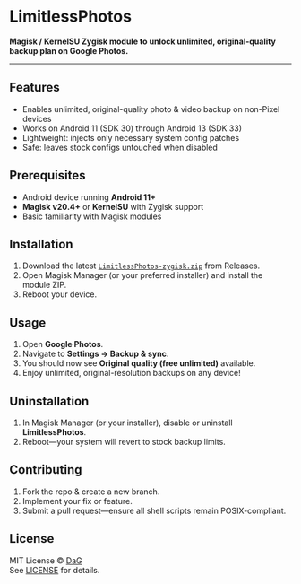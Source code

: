# LimitlessPhotos

**Magisk / KernelSU Zygisk module to unlock unlimited, original-quality backup plan on Google Photos.**

---

## Features

- Enables unlimited, original-quality photo & video backup on non-Pixel devices  
- Works on Android 11 (SDK 30) through Android 13 (SDK 33)  
- Lightweight: injects only necessary system config patches  
- Safe: leaves stock configs untouched when disabled  

## Prerequisites

- Android device running **Android 11+**  
- **Magisk v20.4+** or **KernelSU** with Zygisk support  
- Basic familiarity with Magisk modules

## Installation

1. Download the latest [`LimitlessPhotos-zygisk.zip`](https://github.com/daglaroglou/LimitlessPhotos/releases) from Releases.  
2. Open Magisk Manager (or your preferred installer) and install the module ZIP.  
3. Reboot your device.

## Usage

1. Open **Google Photos**.  
2. Navigate to **Settings → Backup & sync**.  
3. You should now see **Original quality (free unlimited)** available.  
4. Enjoy unlimited, original-resolution backups on any device!

## Uninstallation

1. In Magisk Manager (or your installer), disable or uninstall **LimitlessPhotos**.  
2. Reboot—your system will revert to stock backup limits.

## Contributing

1. Fork the repo & create a new branch.  
2. Implement your fix or feature.  
3. Submit a pull request—ensure all shell scripts remain POSIX-compliant.

## License

MIT License © [DaG](https://github.com/daglaroglou)  
See [LICENSE](LICENSE) for details.
